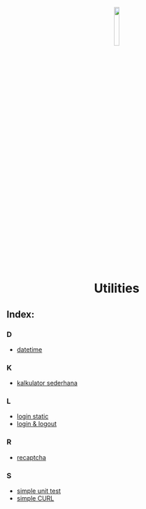 <p align="center">
  <img width="15%" src="./../assets/images/phplogo.png" />
  <h1 align="center">Utilities</h1>
</p>

## Index:

### D

- [datetime](https://github.com/bellshade/PHP/tree/main/utilities/datetime)

### K

- [kalkulator sederhana](https://github.com/bellshade/PHP/tree/main/utilities/Kalkulator_sederhana)

### L

- [login static](https://github.com/bellshade/PHP/tree/main/utilities/Login_static)
- [login & logout](https://github.com/bellshade/PHP/tree/main/utilities/Login_Dan_Logout)

### R

- [recaptcha](https://github.com/bellshade/PHP/tree/main/utilities/reCAPTCHA)

### S

- [simple unit test](https://github.com/bellshade/PHP/tree/main/utilities/SImple_UnitTest)
- [simple CURL](https://github.com/bellshade/PHP/tree/main/utilities/simple_curl)